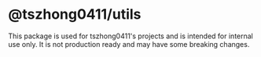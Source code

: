 # @tszhong0411/utils

This package is used for tszhong0411's projects and is intended for internal use only. It is not production ready and may have some breaking changes.
